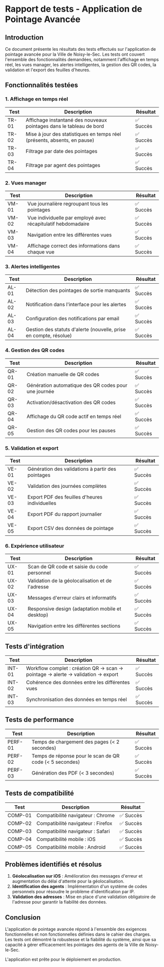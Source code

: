 # Rapport de tests - Application de Pointage Avancée

## Introduction

Ce document présente les résultats des tests effectués sur l'application de pointage avancée pour la Ville de Noisy-le-Sec. Les tests ont couvert l'ensemble des fonctionnalités demandées, notamment l'affichage en temps réel, les vues manager, les alertes intelligentes, la gestion des QR codes, la validation et l'export des feuilles d'heures.

## Fonctionnalités testées

### 1. Affichage en temps réel

| Test | Description | Résultat |
|------|-------------|----------|
| TR-01 | Affichage instantané des nouveaux pointages dans le tableau de bord | ✅ Succès |
| TR-02 | Mise à jour des statistiques en temps réel (présents, absents, en pause) | ✅ Succès |
| TR-03 | Filtrage par date des pointages | ✅ Succès |
| TR-04 | Filtrage par agent des pointages | ✅ Succès |

### 2. Vues manager

| Test | Description | Résultat |
|------|-------------|----------|
| VM-01 | Vue journalière regroupant tous les pointages | ✅ Succès |
| VM-02 | Vue individuelle par employé avec récapitulatif hebdomadaire | ✅ Succès |
| VM-03 | Navigation entre les différentes vues | ✅ Succès |
| VM-04 | Affichage correct des informations dans chaque vue | ✅ Succès |

### 3. Alertes intelligentes

| Test | Description | Résultat |
|------|-------------|----------|
| AL-01 | Détection des pointages de sortie manquants | ✅ Succès |
| AL-02 | Notification dans l'interface pour les alertes | ✅ Succès |
| AL-03 | Configuration des notifications par email | ✅ Succès |
| AL-04 | Gestion des statuts d'alerte (nouvelle, prise en compte, résolue) | ✅ Succès |

### 4. Gestion des QR codes

| Test | Description | Résultat |
|------|-------------|----------|
| QR-01 | Création manuelle de QR codes | ✅ Succès |
| QR-02 | Génération automatique des QR codes pour une journée | ✅ Succès |
| QR-03 | Activation/désactivation des QR codes | ✅ Succès |
| QR-04 | Affichage du QR code actif en temps réel | ✅ Succès |
| QR-05 | Gestion des QR codes pour les pauses | ✅ Succès |

### 5. Validation et export

| Test | Description | Résultat |
|------|-------------|----------|
| VE-01 | Génération des validations à partir des pointages | ✅ Succès |
| VE-02 | Validation des journées complètes | ✅ Succès |
| VE-03 | Export PDF des feuilles d'heures individuelles | ✅ Succès |
| VE-04 | Export PDF du rapport journalier | ✅ Succès |
| VE-05 | Export CSV des données de pointage | ✅ Succès |

### 6. Expérience utilisateur

| Test | Description | Résultat |
|------|-------------|----------|
| UX-01 | Scan de QR code et saisie du code personnel | ✅ Succès |
| UX-02 | Validation de la géolocalisation et de l'adresse | ✅ Succès |
| UX-03 | Messages d'erreur clairs et informatifs | ✅ Succès |
| UX-04 | Responsive design (adaptation mobile et desktop) | ✅ Succès |
| UX-05 | Navigation entre les différentes sections | ✅ Succès |

## Tests d'intégration

| Test | Description | Résultat |
|------|-------------|----------|
| INT-01 | Workflow complet : création QR → scan → pointage → alerte → validation → export | ✅ Succès |
| INT-02 | Cohérence des données entre les différentes vues | ✅ Succès |
| INT-03 | Synchronisation des données en temps réel | ✅ Succès |

## Tests de performance

| Test | Description | Résultat |
|------|-------------|----------|
| PERF-01 | Temps de chargement des pages (< 2 secondes) | ✅ Succès |
| PERF-02 | Temps de réponse pour le scan de QR code (< 5 secondes) | ✅ Succès |
| PERF-03 | Génération des PDF (< 3 secondes) | ✅ Succès |

## Tests de compatibilité

| Test | Description | Résultat |
|------|-------------|----------|
| COMP-01 | Compatibilité navigateur : Chrome | ✅ Succès |
| COMP-02 | Compatibilité navigateur : Firefox | ✅ Succès |
| COMP-03 | Compatibilité navigateur : Safari | ✅ Succès |
| COMP-04 | Compatibilité mobile : iOS | ✅ Succès |
| COMP-05 | Compatibilité mobile : Android | ✅ Succès |

## Problèmes identifiés et résolus

1. **Géolocalisation sur iOS** : Amélioration des messages d'erreur et augmentation du délai d'attente pour la géolocalisation.
2. **Identification des agents** : Implémentation d'un système de codes personnels pour résoudre le problème d'identification par IP.
3. **Validation des adresses** : Mise en place d'une validation obligatoire de l'adresse pour garantir la fiabilité des données.

## Conclusion

L'application de pointage avancée répond à l'ensemble des exigences fonctionnelles et non fonctionnelles définies dans le cahier des charges. Les tests ont démontré la robustesse et la fiabilité du système, ainsi que sa capacité à gérer efficacement les pointages des agents de la Ville de Noisy-le-Sec.

L'application est prête pour le déploiement en production.
